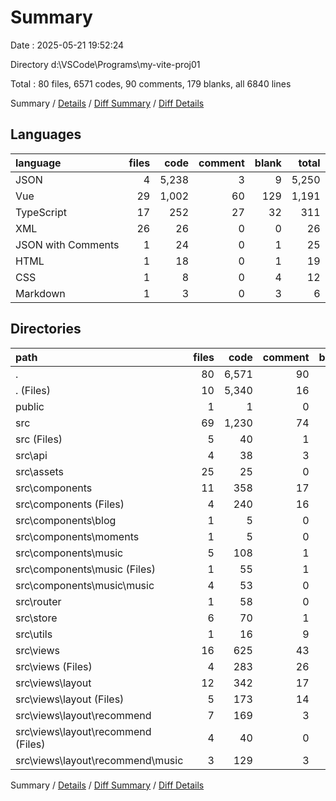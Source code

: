 # Summary

Date : 2025-05-21 19:52:24

Directory d:\\VSCode\\Programs\\my-vite-proj01

Total : 80 files,  6571 codes, 90 comments, 179 blanks, all 6840 lines

Summary / [Details](details.md) / [Diff Summary](diff.md) / [Diff Details](diff-details.md)

## Languages
| language | files | code | comment | blank | total |
| :--- | ---: | ---: | ---: | ---: | ---: |
| JSON | 4 | 5,238 | 3 | 9 | 5,250 |
| Vue | 29 | 1,002 | 60 | 129 | 1,191 |
| TypeScript | 17 | 252 | 27 | 32 | 311 |
| XML | 26 | 26 | 0 | 0 | 26 |
| JSON with Comments | 1 | 24 | 0 | 1 | 25 |
| HTML | 1 | 18 | 0 | 1 | 19 |
| CSS | 1 | 8 | 0 | 4 | 12 |
| Markdown | 1 | 3 | 0 | 3 | 6 |

## Directories
| path | files | code | comment | blank | total |
| :--- | ---: | ---: | ---: | ---: | ---: |
| . | 80 | 6,571 | 90 | 179 | 6,840 |
| . (Files) | 10 | 5,340 | 16 | 19 | 5,375 |
| public | 1 | 1 | 0 | 0 | 1 |
| src | 69 | 1,230 | 74 | 160 | 1,464 |
| src (Files) | 5 | 40 | 1 | 15 | 56 |
| src\\api | 4 | 38 | 3 | 7 | 48 |
| src\\assets | 25 | 25 | 0 | 0 | 25 |
| src\\components | 11 | 358 | 17 | 43 | 418 |
| src\\components (Files) | 4 | 240 | 16 | 30 | 286 |
| src\\components\\blog | 1 | 5 | 0 | 1 | 6 |
| src\\components\\moments | 1 | 5 | 0 | 1 | 6 |
| src\\components\\music | 5 | 108 | 1 | 11 | 120 |
| src\\components\\music (Files) | 1 | 55 | 1 | 3 | 59 |
| src\\components\\music\\music | 4 | 53 | 0 | 8 | 61 |
| src\\router | 1 | 58 | 0 | 5 | 63 |
| src\\store | 6 | 70 | 1 | 8 | 79 |
| src\\utils | 1 | 16 | 9 | 4 | 29 |
| src\\views | 16 | 625 | 43 | 78 | 746 |
| src\\views (Files) | 4 | 283 | 26 | 25 | 334 |
| src\\views\\layout | 12 | 342 | 17 | 53 | 412 |
| src\\views\\layout (Files) | 5 | 173 | 14 | 21 | 208 |
| src\\views\\layout\\recommend | 7 | 169 | 3 | 32 | 204 |
| src\\views\\layout\\recommend (Files) | 4 | 40 | 0 | 13 | 53 |
| src\\views\\layout\\recommend\\music | 3 | 129 | 3 | 19 | 151 |

Summary / [Details](details.md) / [Diff Summary](diff.md) / [Diff Details](diff-details.md)